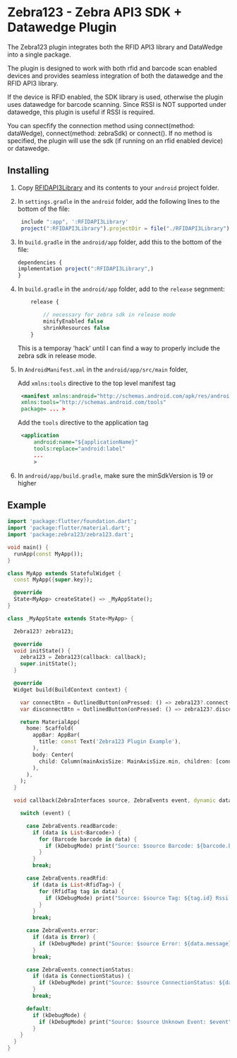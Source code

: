 # Zebra123 - Zebra API3 SDK + Datawedge Plugin

The Zebra123 plugin integrates both the RFID API3 library and DataWedge into a single package. 

The plugin is designed to work with both rfid and barcode scan enabled devices and provides seamless integration of both the datawedge and the RFID API3 library.

If the device is RFID enabled, the SDK library is used, otherwise the plugin uses datawedge for barcode scanning. Since RSSI is NOT supported under datawedge, this plugin is useful if RSSI is required.

You can specfify the connection method using connect(method: dataWedge), connect(method: zebraSdk) or connect(). If no method is specified, the plugin will use the sdk (if running on an rfid enabled device) or datawedge.

## Installing
1. Copy [RFIDAPI3Library](https://github.com/AppDaddy-Software-Solutions-Inc/Flutter-Markup-Language/tree/main/example/android/RFIDAPI3Library) and its contents to your `android` project folder.

2. In `settings.gradle` in the `android` folder, add the following lines to the bottom of the file:

   ```javascript
    include ":app", ':RFIDAPI3Library'
    project(":RFIDAPI3Library").projectDir = file("./RFIDAPI3Library")
   ```

3. In `build.gradle` in the `android/app` folder, add this to the bottom of the file:

    ```javascript
    dependencies {
    implementation project(":RFIDAPI3Library",)
    }   
    ```

4. In `build.gradle` in the `android/app` folder, add to the `release` segnment:

    ```javascript
        release {

            // necessary for zebra sdk in release mode
            minifyEnabled false
            shrinkResources false
        }
   ```
   This is a temporay 'hack' until I can find a way to properly include the zebra sdk in release mode.

5. In `AndroidManifest.xml` in the `android/app/src/main` folder,

   Add `xmlns:tools` directive to the top level manifest tag
   ```xml
    <manifest xmlns:android="http://schemas.android.com/apk/res/android"
    xmlns:tools="http://schemas.android.com/tools"
    package= ... >
    ```

   Add the `tools` directive to the application tag
   ```xml
    <application
        android:name="${applicationName}"
        tools:replace="android:label"
        ...
        >
    ```

6. In `android/app/build.gradle`, make sure the minSdkVersion is 19 or higher


## Example

```dart
import 'package:flutter/foundation.dart';
import 'package:flutter/material.dart';
import 'package:zebra123/zebra123.dart';

void main() {
  runApp(const MyApp());
}

class MyApp extends StatefulWidget {
  const MyApp({super.key});

  @override
  State<MyApp> createState() => _MyAppState();
}

class _MyAppState extends State<MyApp> {

  Zebra123? zebra123;

  @override
  void initState() {
    zebra123 = Zebra123(callback: callback);
    super.initState();
  }

  @override
  Widget build(BuildContext context) {

    var connectBtn = OutlinedButton(onPressed: () => zebra123?.connect(), child: const Text("Connect"));
    var disconnectBtn = OutlinedButton(onPressed: () => zebra123?.disconnect(), child: const Text("Disconnect"));

    return MaterialApp(
      home: Scaffold(
        appBar: AppBar(
          title: const Text('Zebra123 Plugin Example'),
        ),
        body: Center(
          child: Column(mainAxisSize: MainAxisSize.min, children: [connectBtn, disconnectBtn]),
        ),
      ),
    );
  }

  void callback(ZebraInterfaces source, ZebraEvents event, dynamic data) {

    switch (event) {

      case ZebraEvents.readBarcode:
        if (data is List<Barcode>) {
          for (Barcode barcode in data) {
            if (kDebugMode) print("Source: $source Barcode: ${barcode.barcode} Format: ${barcode.format} Date: ${barcode.seen}");
          }
        }
        break;

      case ZebraEvents.readRfid:
        if (data is List<RfidTag>) {
          for (RfidTag tag in data) {
            if (kDebugMode) print("Source: $source Tag: ${tag.id} Rssi: ${tag.rssi}");
          }
        }
        break;

      case ZebraEvents.error:
        if (data is Error) {
          if (kDebugMode) print("Source: $source Error: ${data.message}");
        }
        break;

      case ZebraEvents.connectionStatus:
        if (data is ConnectionStatus) {
          if (kDebugMode) print("Source: $source ConnectionStatus: ${data.status}");
        }
        break;

      default:
        if (kDebugMode) {
          if (kDebugMode) print("Source: $source Unknown Event: $event");
        }
    }
  }
}
```